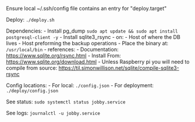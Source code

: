 Ensure local ~/.ssh/config file contains an entry for "deploy.target"

Deploy:
```./deploy.sh```

Dependencies:
    - Install pg_dump
```sudo apt update && sudo apt install postgresql-client -y```
    - Install sqlite3_rsync
        - on: 
            - Host of where the DB lives
            - Host preforming the backup operations
        - Place the binary at: ```/usr/local/bin```
        - references: 
            - Documentation: https://www.sqlite.org/rsync.html
            - Install From: https://www.sqlite.org/download.html
                - Unless Raspberry pi you will need to compile from source: https://til.simonwillison.net/sqlite/compile-sqlite3-rsync
    

Config locations:
    - For local:
```./config.json```
    - For deployment:
```./deploy/config.json```

See status:
```sudo systemctl status jobby.service```

See logs:
```journalctl -u jobby.service```

